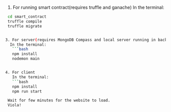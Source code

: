 1. For running smart contract(requires truffle and ganache)
 In the terminal:
```bash
 cd smart_contract 
 truffle compile
 truffle migrate


3. For server(requires MongoDB Compass and local server running in background) 
  In the terminal:
   ```bash
   npm install
   nodemon main


4. For client
   In the terminal:
   ```bash
   npm install
   npm run start

 Wait for few minutes for the website to load.
 Viola!





